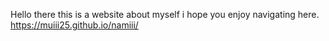 Hello there this is a website about myself i hope you enjoy navigating here.
https://muiii25.github.io/namiii/
